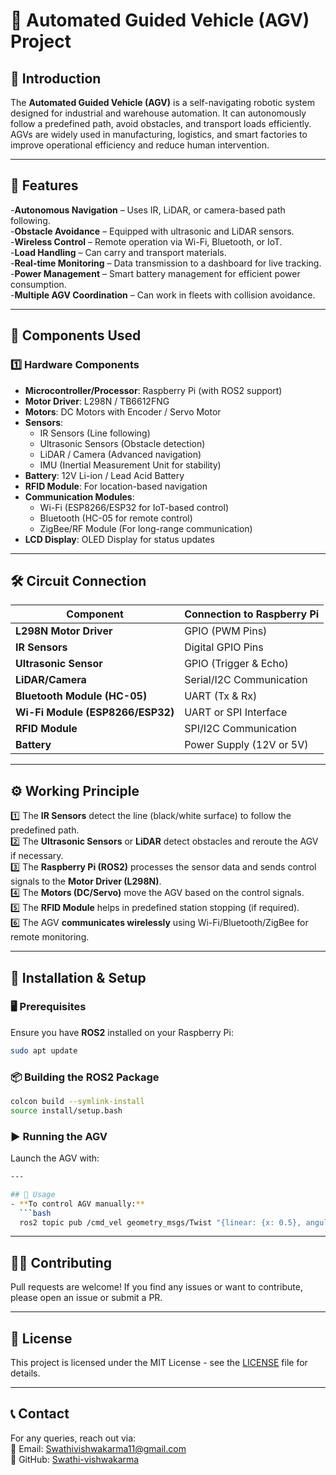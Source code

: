 # 🚗 Automated Guided Vehicle (AGV) Project  

## 📌 Introduction  
The **Automated Guided Vehicle (AGV)** is a self-navigating robotic system designed for industrial and warehouse automation. It can autonomously follow a predefined path, avoid obstacles, and transport loads efficiently. AGVs are widely used in manufacturing, logistics, and smart factories to improve operational efficiency and reduce human intervention.  

---

## 🌟 Features  
 -**Autonomous Navigation** – Uses IR, LiDAR, or camera-based path following.  
 -**Obstacle Avoidance** – Equipped with ultrasonic and LiDAR sensors.  
 -**Wireless Control** – Remote operation via Wi-Fi, Bluetooth, or IoT.  
 -**Load Handling** – Can carry and transport materials.  
 -**Real-time Monitoring** – Data transmission to a dashboard for live tracking.  
 -**Power Management** – Smart battery management for efficient power consumption.  
 -**Multiple AGV Coordination** – Can work in fleets with collision avoidance.  

---

## 🔩 Components Used  

### **1️⃣ Hardware Components**  
- **Microcontroller/Processor**: Raspberry Pi (with ROS2 support)  
- **Motor Driver**: L298N / TB6612FNG  
- **Motors**: DC Motors with Encoder / Servo Motor  
- **Sensors**:  
  - IR Sensors (Line following)  
  - Ultrasonic Sensors (Obstacle detection)  
  - LiDAR / Camera (Advanced navigation)  
  - IMU (Inertial Measurement Unit for stability)  
- **Battery**: 12V Li-ion / Lead Acid Battery  
- **RFID Module**: For location-based navigation  
- **Communication Modules**:  
  - Wi-Fi (ESP8266/ESP32 for IoT-based control)  
  - Bluetooth (HC-05 for remote control)  
  - ZigBee/RF Module (For long-range communication)  
- **LCD Display**: OLED Display for status updates  

---

## 🛠️ Circuit Connection  

| Component  | Connection to Raspberry Pi |
|------------|------------------------------|
| **L298N Motor Driver** | GPIO (PWM Pins) |
| **IR Sensors** | Digital GPIO Pins |
| **Ultrasonic Sensor** | GPIO (Trigger & Echo) |
| **LiDAR/Camera** | Serial/I2C Communication |
| **Bluetooth Module (HC-05)** | UART (Tx & Rx) |
| **Wi-Fi Module (ESP8266/ESP32)** | UART or SPI Interface |
| **RFID Module** | SPI/I2C Communication |
| **Battery** | Power Supply (12V or 5V) |

---

## ⚙️ Working Principle  
1️⃣ The **IR Sensors** detect the line (black/white surface) to follow the predefined path.  
2️⃣ The **Ultrasonic Sensors** or **LiDAR** detect obstacles and reroute the AGV if necessary.  
3️⃣ The **Raspberry Pi (ROS2)** processes the sensor data and sends control signals to the **Motor Driver (L298N)**.  
4️⃣ The **Motors (DC/Servo)** move the AGV based on the control signals.  
5️⃣ The **RFID Module** helps in predefined station stopping (if required).  
6️⃣ The AGV **communicates wirelessly** using Wi-Fi/Bluetooth/ZigBee for remote monitoring.  

---

## 🚀 Installation & Setup  

### 🖥️ **Prerequisites**  
Ensure you have **ROS2** installed on your Raspberry Pi:  
```bash
sudo apt update 
```

### 📦 **Building the ROS2 Package**  
```bash
colcon build --symlink-install
source install/setup.bash
```

### ▶ **Running the AGV**  
Launch the AGV with:  
```bash
---

## 🔧 Usage  
- **To control AGV manually:**  
  ```bash
  ros2 topic pub /cmd_vel geometry_msgs/Twist "{linear: {x: 0.5}, angular: {z: 0.0}}"
  ```



---

## 👨‍💻 Contributing  
Pull requests are welcome! If you find any issues or want to contribute, please open an issue or submit a PR.  

---

## 📜 License  
This project is licensed under the MIT License - see the [LICENSE](LICENSE) file for details.  

---

## 📞 Contact  
For any queries, reach out via:  
📧 Email: Swathivishwakarma11@gmail.com  
🔗 GitHub: [Swathi-vishwakarma](https://github.com/Swathi-vishwakarma)  
